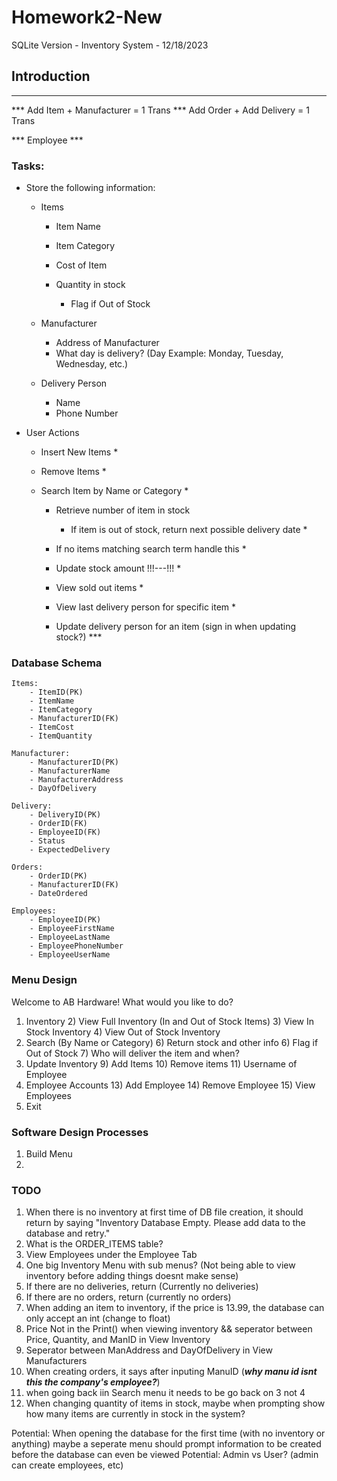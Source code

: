 # Homework2-New
SQLite Version - Inventory System - 12/18/2023

## Introduction

*** 
*** Add Item + Manufacturer = 1 Trans
*** Add Order + Add Delivery = 1 Trans

*** Employee ***

### Tasks: 

- Store the following information: 

    - Items
  
        - Item Name
        - Item Category
        - Cost of Item
        - Quantity in stock

            - Flag if Out of Stock
    
    - Manufacturer

        - Address of Manufacturer
        - What day is delivery? (Day Example: Monday, Tuesday, Wednesday,  etc.)

    - Delivery Person

        - Name
        - Phone Number

- User Actions

    - Insert New Items *
    - Remove Items *
    - Search Item by Name or Category *

        - Retrieve number of item in stock
  
            - If item is out of stock, return next possible delivery date *
      - If no items matching search term handle this *
      - Update stock amount !!!---!!! *
      - View sold out items *
      - View last delivery person for specific item *
      - Update delivery person for an item (sign in when updating stock?) ***

### Database Schema

    Items: 
        - ItemID(PK)
        - ItemName
        - ItemCategory
        - ManufacturerID(FK)
        - ItemCost
        - ItemQuantity
    
    Manufacturer: 
        - ManufacturerID(PK)
        - ManufacturerName
        - ManufacturerAddress
        - DayOfDelivery

    Delivery:
        - DeliveryID(PK)
        - OrderID(FK)
        - EmployeeID(FK)
        - Status
        - ExpectedDelivery

    Orders: 
        - OrderID(PK)
        - ManufacturerID(FK)
        - DateOrdered

    Employees: 
        - EmployeeID(PK)
        - EmployeeFirstName
        - EmployeeLastName
        - EmployeePhoneNumber
        - EmployeeUserName



### Menu Design 

Welcome to AB Hardware!
What would you like to do?

1) Inventory
   2) View Full Inventory (In and Out of Stock Items)
   3) View In Stock Inventory
   4) View Out of Stock Inventory
5) Search (By Name or Category)
   6) Return stock and other info
   6) Flag if Out of Stock
   7) Who will deliver the item and when? 
8) Update Inventory
   9) Add Items
   10) Remove items
   11) Username of Employee
12) Employee Accounts
    13) Add Employee
    14) Remove Employee
    15) View Employees
16) Exit 


### Software Design Processes

1) Build Menu
2) 


### TODO

1) When there is no inventory at first time of DB file creation, it should return by saying "Inventory Database Empty. Please add data to the database and retry."
2) What is the ORDER_ITEMS table?
3) View Employees under the Employee Tab
4) One big Inventory Menu with sub menus? (Not being able to view inventory before adding things doesnt make sense)
5) If there are no deliveries, return (Currently no deliveries)
6) If there are no orders, return (currently no orders)
7) When adding an item to inventory, if the price is 13.99, the database can only accept an int (change to float)
8) Price Not in the Print() when viewing inventory && seperator between Price, Quantity, and ManID in View Inventory
9) Seperator between ManAddress and DayOfDelivery in View Manufacturers
10) When creating orders, it says after inputing ManuID (***why manu id isnt this the company's employee?***)
11) when going back iin Search menu it needs to be go back on 3 not 4
12) When changing quantity of items in stock, maybe when prompting show how many items are currently in stock in the system? 

Potential: When opening the database for the first time (with no inventory or anything) maybe a seperate menu should prompt information to be created before the database can even be viewed
Potential: Admin vs User? (admin can create employees, etc)